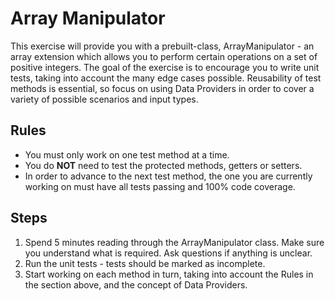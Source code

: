 # Array Manipulator

This exercise will provide you with a prebuilt-class, ArrayManipulator - an array extension which allows you to perform certain operations on a set of positive integers.
The goal of the exercise is to encourage you to write unit tests, taking into account the many edge cases possible.
Reusability of test methods is essential, so focus on using Data Providers in order to cover a variety of possible scenarios and input types.

## Rules

- You must only work on one test method at a time.
- You do **NOT** need to test the protected methods, getters or setters.
- In order to advance to the next test method, the one you are currently working on must have all tests passing and 100% code coverage.

## Steps

1. Spend 5 minutes reading through the ArrayManipulator class. Make sure you understand what is required. Ask questions if anything is unclear.
2. Run the unit tests - tests should be marked as incomplete.
3. Start working on each method in turn, taking into account the Rules in the section above, and the concept of Data Providers.